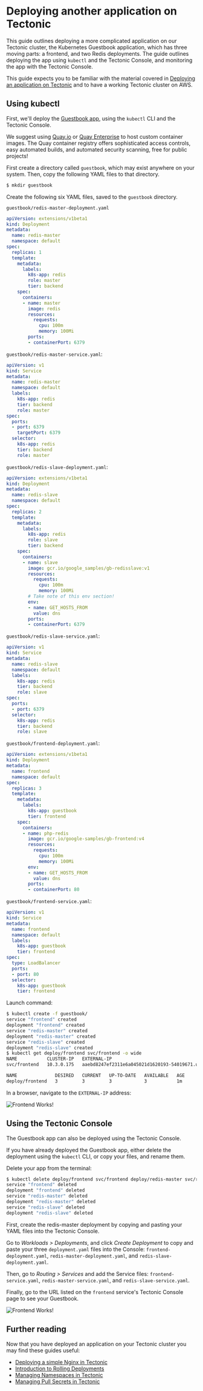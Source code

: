 # Deploying another application on Tectonic

This guide outlines deploying a more complicated application on our Tectonic cluster, the Kubernetes Guestbook application, which has three moving parts: a frontend, and two Redis deployments. The guide outlines deploying the app using `kubectl` and the Tectonic Console, and monitoring the app with the Tectonic Console.

This guide expects you to be familiar with the material covered in [Deploying an application on Tectonic][first-app] and to have a working Tectonic cluster on AWS.

## Using kubectl

First, we'll deploy the [Guestbook app][guestbook-upstream], using the `kubectl` CLI and the Tectonic Console.

We suggest using [Quay.io][quay-io] or [Quay Enterprise][QE] to host custom container images. The Quay container registry offers sophisticated access controls, easy automated builds, and automated security scanning, free for public projects!

First create a directory called `guestbook`, which may exist anywhere on your system. Then, copy the following YAML files to that directory.

```sh
$ mkdir guestbook
```

Create the following six YAML files, saved to the `guestbook` directory.

`guestbook/redis-master-deployment.yaml`

```yaml
apiVersion: extensions/v1beta1
kind: Deployment
metadata:
  name: redis-master
  namespace: default
spec:
  replicas: 1
  template:
    metadata:
      labels:
        k8s-app: redis
        role: master
        tier: backend
    spec:
      containers:
      - name: master
        image: redis
        resources:
          requests:
            cpu: 100m
            memory: 100Mi
        ports:
        - containerPort: 6379
```

`guestbook/redis-master-service.yaml`:

```yaml
apiVersion: v1
kind: Service
metadata:
  name: redis-master
  namespace: default
  labels:
    k8s-app: redis
    tier: backend
    role: master
spec:
  ports:
  - port: 6379
    targetPort: 6379
  selector:
    k8s-app: redis
    tier: backend
    role: master
```

`guestbook/redis-slave-deployment.yaml`:

```yaml
apiVersion: extensions/v1beta1
kind: Deployment
metadata:
  name: redis-slave
  namespace: default
spec:
  replicas: 2
  template:
    metadata:
      labels:
        k8s-app: redis
        role: slave
        tier: backend
    spec:
      containers:
      - name: slave
        image: gcr.io/google_samples/gb-redisslave:v1
        resources:
          requests:
            cpu: 100m
            memory: 100Mi
        # Take note of this env section!
        env:
        - name: GET_HOSTS_FROM
          value: dns
        ports:
        - containerPort: 6379
```

`guestbook/redis-slave-service.yaml`:

```yaml
apiVersion: v1
kind: Service
metadata:
  name: redis-slave
  namespace: default
  labels:
    k8s-app: redis
    tier: backend
    role: slave
spec:
  ports:
  - port: 6379
  selector:
    k8s-app: redis
    tier: backend
    role: slave
```

`guestbook/frontend-deployment.yaml`:

```yaml
apiVersion: extensions/v1beta1
kind: Deployment
metadata:
  name: frontend
  namespace: default
spec:
  replicas: 3
  template:
    metadata:
      labels:
        k8s-app: guestbook
        tier: frontend
    spec:
      containers:
      - name: php-redis
        image: gcr.io/google-samples/gb-frontend:v4
        resources:
          requests:
            cpu: 100m
            memory: 100Mi
        env:
        - name: GET_HOSTS_FROM
          value: dns
        ports:
        - containerPort: 80
```

`guestbook/frontend-service.yaml`:

```yaml
apiVersion: v1
kind: Service
metadata:
  name: frontend
  namespace: default
  labels:
    k8s-app: guestbook
    tier: frontend
spec:
  type: LoadBalancer
  ports:
  - port: 80
  selector:
    k8s-app: guestbook
    tier: frontend
```

Launch command:

```sh
$ kubectl create -f guestbook/
service "frontend" created
deployment "frontend" created
service "redis-master" created
deployment "redis-master" created
service "redis-slave" created
deployment "redis-slave" created
$ kubectl get deploy/frontend svc/frontend -o wide
NAME           CLUSTER-IP   EXTERNAL-IP                                                             PORT(S)        AGE       SELECTOR
svc/frontend   10.3.0.175   aaebd8247ef2311e6a045021d1620193-54019671.us-west-2.elb.amazonaws.com   80:31020/TCP   1m        k8s-app=guestbook,tier=frontend

NAME              DESIRED   CURRENT   UP-TO-DATE   AVAILABLE   AGE
deploy/frontend   3         3         3            3           1m
```

In a browser, navigate to the `EXTERNAL-IP` address:

![Frontend Works!][frontend]

## Using the Tectonic Console

The Guestbook app can also be deployed using the Tectonic Console.

If you have already deployed the Guestbook app, either delete the deployment using the `kubectl` CLI, or copy your files, and rename them.

Delete your app from the terminal:

```sh
$ kubectl delete deploy/frontend svc/frontend deploy/redis-master svc/redis-master deploy/redis-slave svc/redis-slave
service "frontend" deleted
deployment "frontend" deleted
service "redis-master" deleted
deployment "redis-master" deleted
service "redis-slave" deleted
deployment "redis-slave" deleted
```

First, create the redis-master deployment by copying and pasting your YAML files into the Tectonic Console.

Go to *Workloads > Deployments*, and click *Create Deployment* to copy and paste your three `deployment.yaml` files into the Console: `frontend-deployment.yaml`, `redis-master-deployment.yaml`, and `redis-slave-deployment.yaml`.

Then, go to *Routing > Services* and add the Service files: `frontend-service.yaml`, `redis-master-service.yaml`, and `redis-slave-service.yaml`.

Finally, go to the URL listed on the `frontend` service's Tectonic Console page to see your Guestbook.

![Frontend Works!][frontend]

## Further reading

Now that you have deployed an application on your Tectonic cluster you may find these guides useful:

* [Deploying a simple Nginx in Tectonic][first-app]
* [Introduction to Rolling Deployments][rolling-deployments]
* [Managing Namespaces in Tectonic][namespaces]
* [Managing Pull Secrets in Tectonic][pull-secrets]

[frontend]: ../img/walkthrough/frontend.png
[quay-io]: https://quay.io
[QE]: https://coreos.com/quay-enterprise/
[first-app]: first-app.md
[namespaces]: manage-namespaces.md
[pull-secrets]: manage-pull-secrets.md
[guestbook-upstream]: https://github.com/kubernetes/kubernetes/tree/master/examples/guestbook#guestbook-example
[rolling-deployments]: rolling-deployments.md
